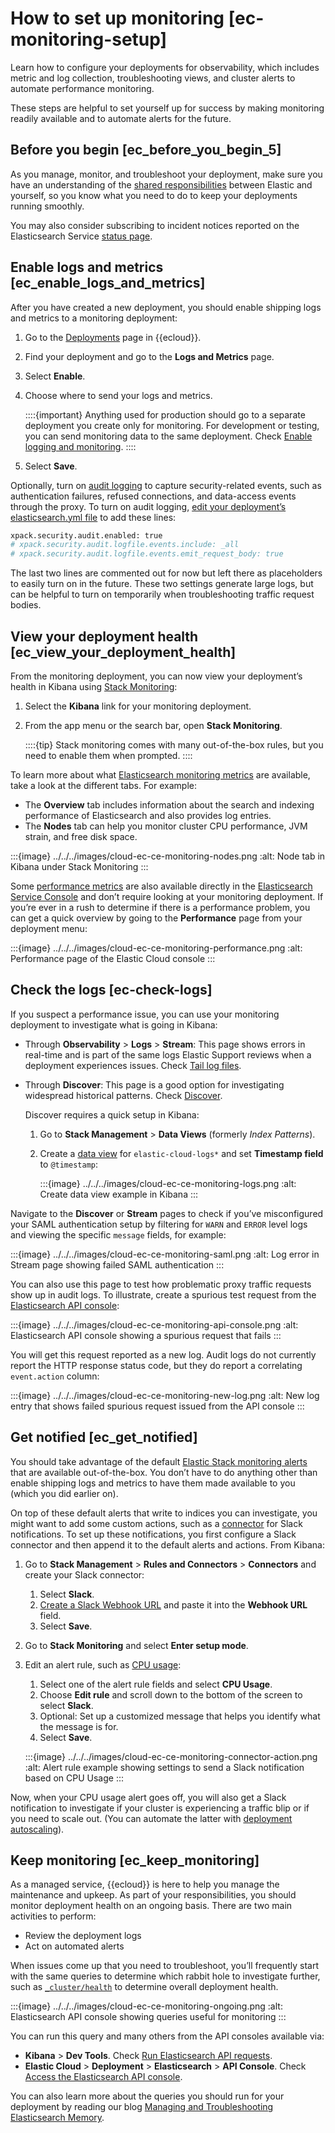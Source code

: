 # How to set up monitoring [ec-monitoring-setup]

Learn how to configure your deployments for observability, which includes metric and log collection, troubleshooting views, and cluster alerts to automate performance monitoring.

These steps are helpful to set yourself up for success by making monitoring readily available and to automate alerts for the future.


## Before you begin [ec_before_you_begin_5]

As you manage, monitor, and troubleshoot your deployment, make sure you have an understanding of the [shared responsibilities](https://www.elastic.co/cloud/shared-responsibility) between Elastic and yourself, so you know what you need to do to keep your deployments running smoothly.

You may also consider subscribing to incident notices reported on the Elasticsearch Service [status page](https://status.elastic.co).


## Enable logs and metrics [ec_enable_logs_and_metrics]

After you have created a new deployment, you should enable shipping logs and metrics to a monitoring deployment:

1. Go to the [Deployments](https://cloud.elastic.co/deployments) page in {{ecloud}}.
2. Find your deployment and go to the **Logs and Metrics** page.
3. Select **Enable**.
4. Choose where to send your logs and metrics.

    ::::{important}
    Anything used for production should go to a separate deployment you create only for monitoring. For development or testing, you can send monitoring data to the same deployment. Check [Enable logging and monitoring](../../../deploy-manage/monitor/stack-monitoring/elastic-cloud-stack-monitoring.md#ec-logging-and-monitoring-production).
    ::::

5. Select **Save**.

Optionally, turn on [audit logging](asciidocalypse://docs/elasticsearch/docs/reference/elasticsearch/configuration-reference/auding-settings.md) to capture security-related events, such as authentication failures, refused connections, and data-access events through the proxy. To turn on audit logging, [edit your deployment’s elasticsearch.yml file](../../../deploy-manage/deploy/elastic-cloud/edit-stack-settings.md) to add these lines:

```sh
xpack.security.audit.enabled: true
# xpack.security.audit.logfile.events.include: _all
# xpack.security.audit.logfile.events.emit_request_body: true
```

The last two lines are commented out for now but left there as placeholders to easily turn on in the future. These two settings generate large logs, but can be helpful to turn on temporarily when troubleshooting traffic request bodies.


## View your deployment health [ec_view_your_deployment_health]

From the monitoring deployment, you can now view your deployment’s health in Kibana using [Stack Monitoring](/deploy-manage/monitor/monitoring-data/visualizing-monitoring-data.md):

1. Select the **Kibana** link for your monitoring deployment.
2. From the app menu or the search bar, open **Stack Monitoring**.

    ::::{tip}
    Stack monitoring comes with many out-of-the-box rules, but you need to enable them when prompted.
    ::::


To learn more about what [Elasticsearch monitoring metrics](/deploy-manage/monitor/monitoring-data/elasticsearch-metrics.md) are available, take a look at the different tabs. For example:

* The **Overview** tab includes information about the search and indexing performance of Elasticsearch and also provides log entries.
* The **Nodes** tab can help you monitor cluster CPU performance, JVM strain, and free disk space.

:::{image} ../../../images/cloud-ec-ce-monitoring-nodes.png
:alt: Node tab in Kibana under Stack Monitoring
:::

Some [performance metrics](../../../deploy-manage/monitor/monitoring-data/ec-saas-metrics-accessing.md) are also available directly in the [Elasticsearch Service Console](https://cloud.elastic.co?page=docs&placement=docs-body) and don’t require looking at your monitoring deployment. If you’re ever in a rush to determine if there is a performance problem, you can get a quick overview by going to the **Performance** page from your deployment menu:

:::{image} ../../../images/cloud-ec-ce-monitoring-performance.png
:alt: Performance page of the Elastic Cloud console
:::


## Check the logs [ec-check-logs]

If you suspect a performance issue, you can use your monitoring deployment to investigate what is going in Kibana:

* Through **Observability** > **Logs** > **Stream**: This page shows errors in real-time and is part of the same logs Elastic Support reviews when a deployment experiences issues. Check [Tail log files](/solutions/observability/logs/logs-stream.md).
* Through **Discover**: This page is a good option for investigating widespread historical patterns. Check [Discover](/explore-analyze/discover.md).

    Discover requires a quick setup in Kibana:

    1. Go to **Stack Management** > **Data Views** (formerly *Index Patterns*).
    2. Create a [data view](/explore-analyze/find-and-organize/data-views.md) for `elastic-cloud-logs*` and set **Timestamp field** to `@timestamp`:

        :::{image} ../../../images/cloud-ec-ce-monitoring-logs.png
        :alt: Create data view example in Kibana
        :::


Navigate to the **Discover** or **Stream** pages to check if you’ve misconfigured your SAML authentication setup by filtering for `WARN` and `ERROR` level logs and viewing the specific `message` fields, for example:

:::{image} ../../../images/cloud-ec-ce-monitoring-saml.png
:alt: Log error in Stream page showing failed SAML authentication
:::

You can also use this page to test how problematic proxy traffic requests show up in audit logs. To illustrate, create a spurious test request from the [Elasticsearch API console](asciidocalypse://docs/cloud/docs/reference/cloud/cloud-hosted/ec-api-console.md):

:::{image} ../../../images/cloud-ec-ce-monitoring-api-console.png
:alt: Elasticsearch API console showing a spurious request that fails
:::

You will get this request reported as a new log. Audit logs do not currently report the HTTP response status code, but they do report a correlating `event.action` column:

:::{image} ../../../images/cloud-ec-ce-monitoring-new-log.png
:alt: New log entry that shows failed spurious request issued from the API console
:::


## Get notified [ec_get_notified]

You should take advantage of the default [Elastic Stack monitoring alerts](/deploy-manage/monitor/monitoring-data/kibana-alerts.md) that are available out-of-the-box. You don’t have to do anything other than enable shipping logs and metrics to have them made available to you (which you did earlier on).

On top of these default alerts that write to indices you can investigate, you might want to add some custom actions, such as a [connector](https://www.elastic.co/guide/en/kibana/current/action-types.html) for Slack notifications. To set up these notifications, you first configure a Slack connector and then append it to the default alerts and actions. From Kibana:

1. Go to **Stack Management** > **Rules and Connectors** > **Connectors** and create your Slack connector:

    1. Select **Slack**.
    2. [Create a Slack Webhook URL](asciidocalypse://docs/kibana/docs/reference/connectors-kibana/slack-action-type.md#configuring-slack) and paste it into the **Webhook URL** field.
    3. Select **Save**.

2. Go to **Stack Monitoring** and select **Enter setup mode**.
3. Edit an alert rule, such as [CPU usage](/deploy-manage/monitor/monitoring-data/kibana-alerts.md#kibana-alerts-cpu-threshold):

    1. Select one of the alert rule fields and select **CPU Usage**.
    2. Choose **Edit rule** and scroll down to the bottom of the screen to select **Slack**.
    3. Optional: Set up a customized message that helps you identify what the message is for.
    4. Select **Save**.

    :::{image} ../../../images/cloud-ec-ce-monitoring-connector-action.png
    :alt: Alert rule example showing settings to send a Slack notification based on CPU Usage
    :::


Now, when your CPU usage alert goes off, you will also get a Slack notification to investigate if your cluster is experiencing a traffic blip or if you need to scale out. (You can automate the latter with [deployment autoscaling](../../../deploy-manage/autoscaling.md)).


## Keep monitoring [ec_keep_monitoring]

As a managed service, {{ecloud}} is here to help you manage the maintenance and upkeep. As part of your responsibilities, you should monitor deployment health on an ongoing basis. There are two main activities to perform:

* Review the deployment logs
* Act on automated alerts

When issues come up that you need to troubleshoot, you’ll frequently start with the same queries to determine which rabbit hole to investigate further, such as [`_cluster/health`](https://www.elastic.co/docs/api/doc/elasticsearch/operation/operation-cluster-health) to determine overall deployment health.

:::{image} ../../../images/cloud-ec-ce-monitoring-ongoing.png
:alt: Elasticsearch API console showing queries useful for monitoring
:::

You can run this query and many others from the API consoles available via:

* **Kibana** > **Dev Tools**. Check [Run Elasticsearch API requests](/explore-analyze/query-filter/tools/console.md).
* **Elastic Cloud** > **Deployment** > **Elasticsearch** > **API Console**. Check [Access the Elasticsearch API console](asciidocalypse://docs/cloud/docs/reference/cloud/cloud-hosted/ec-api-console.md).

You can also learn more about the queries you should run for your deployment by reading our blog [Managing and Troubleshooting Elasticsearch Memory](https://www.elastic.co/blog/managing-and-troubleshooting-elasticsearch-memory).

